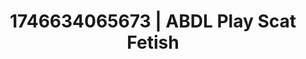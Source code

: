 ---
categories:
- Erotic archetypes
- AI-generated
- Erotic art direction
- Naughty librarian
- Erotic voice acting
- Bare skin
- ASMR
- Cosplay
image: /assets/images/1746634065673.jpg
layout: post
seo:
  description: Featured content with artistic Scat Fetish, ABDL Play. HD images available.
  keywords: Scat Fetish, ABDL Play
  og_image: /assets/images/1746634065673.jpg
  schema_type: VisualArtwork
tags:
- ABDL Play
- Scat Fetish
- '#1746634065673'
title: 1746634065673 | ABDL Play Scat Fetish
---